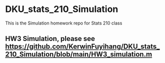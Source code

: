 # DKU_stats_210_Simulation

This is the Simulation homework repo for Stats 210 class

## HW3 Simulation, please see https://github.com/KerwinFuyihang/DKU_stats_210_Simulation/blob/main/HW3_simulation.m

